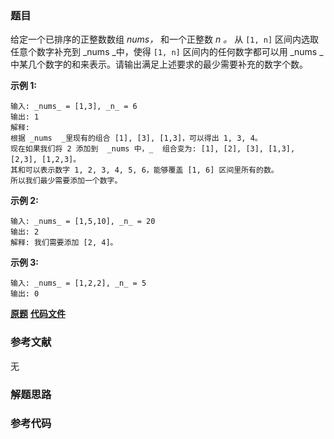 ### 题目
给定一个已排序的正整数数组 _nums，_ 和一个正整数  _n 。_ 从 `[1, n]` 区间内选取任意个数字补充到  _nums  _中，使得
`[1, n]` 区间内的任何数字都可以用  _nums  _中某几个数字的和来表示。请输出满足上述要求的最少需要补充的数字个数。

**示例  1:**

    
    
    输入: _nums_ = [1,3], _n_ = 6
    输出: 1 
    解释:
    根据 _nums  _里现有的组合 [1], [3], [1,3]，可以得出 1, 3, 4。
    现在如果我们将 2 添加到  _nums 中，_  组合变为: [1], [2], [3], [1,3], [2,3], [1,2,3]。
    其和可以表示数字 1, 2, 3, 4, 5, 6，能够覆盖 [1, 6] 区间里所有的数。
    所以我们最少需要添加一个数字。

**示例 2:**

    
    
    输入: _nums_ = [1,5,10], _n_ = 20
    输出: 2
    解释: 我们需要添加 [2, 4]。
    

**示例  3:**

    
    
    输入: _nums_ = [1,2,2], _n_ = 5
    输出: 0
    

 **[原题](https://leetcode-cn.com/problems/patching-array/)**    **[代码文件]()**


### 参考文献
无

### 解题思路




### 参考代码

```go


```





